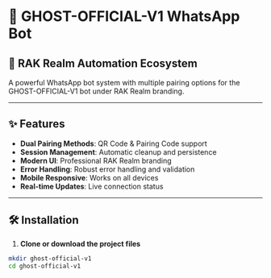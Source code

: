﻿# 🚀 GHOST-OFFICIAL-V1 WhatsApp Bot

## 📱 RAK Realm Automation Ecosystem

A powerful WhatsApp bot system with multiple pairing options for the GHOST-OFFICIAL-V1 bot under RAK Realm branding.

---

## ✨ Features

- **Dual Pairing Methods**: QR Code & Pairing Code support
- **Session Management**: Automatic cleanup and persistence
- **Modern UI**: Professional RAK Realm branding
- **Error Handling**: Robust error handling and validation
- **Mobile Responsive**: Works on all devices
- **Real-time Updates**: Live connection status

---

## 🛠️ Installation

1. **Clone or download the project files**
```bash
mkdir ghost-official-v1
cd ghost-official-v1